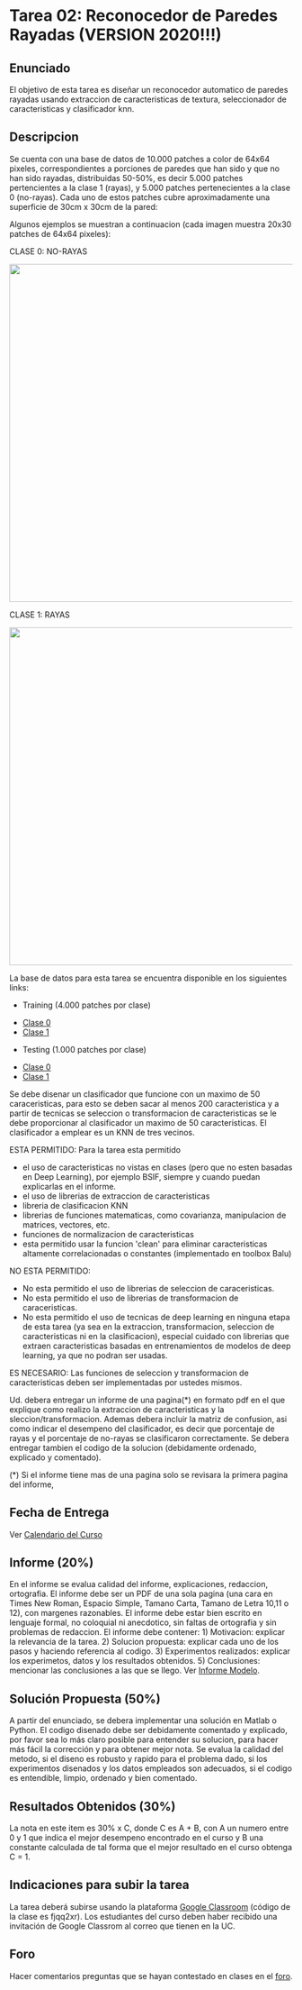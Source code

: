 # Tarea 02: Reconocedor de Paredes Rayadas (VERSION 2020!!!)

## Enunciado
El objetivo de esta tarea es diseñar un reconocedor automatico de paredes rayadas usando extraccion de caracteristicas de textura, seleccionador de caracteristicas y clasificador knn.


## Descripcion
Se cuenta con una base de datos de 10.000 patches a color de 64x64 pixeles, correspondientes a porciones de paredes que han sido y que no han sido rayadas, distribuidas 50-50%, es decir 5.000 patches pertencientes a la clase 1 (rayas), y 5.000 patches pertenecientes a la clase 0 (no-rayas). Cada uno de estos patches cubre aproximadamente una superficie de 30cm x 30cm de la pared:

Algunos ejemplos se muestran a continuacion (cada imagen muestra 20x30 patches de 64x64 pixeles):

CLASE 0: NO-RAYAS

<img src="https://github.com/domingomery/patrones/blob/master/tareas/Tarea_02/patches_0.png" width="600">

CLASE 1: RAYAS

<img src="https://github.com/domingomery/patrones/blob/master/tareas/Tarea_02/patches_1.png" width="600">


La base de datos para esta tarea se encuentra disponible en los siguientes links:

* Training (4.000 patches por clase)
- [Clase 0](https://github.com/domingomery/patrones/tree/master/tareas/Tarea_02/Training_0.zip)
- [Clase 1](https://github.com/domingomery/patrones/tree/master/tareas/Tarea_02/Training_1.zip)

* Testing (1.000 patches por clase)
- [Clase 0](https://github.com/domingomery/patrones/tree/master/tareas/Tarea_02/Testing_0.zip)
- [Clase 1](https://github.com/domingomery/patrones/tree/master/tareas/Tarea_02/Testing_1.zip)

Se debe disenar un clasificador que funcione con un maximo de 50 caraceristicas, para esto se deben sacar al menos 200 caracteristica y a partir de tecnicas se seleccion o transformacion de caracteristicas se le debe proporcionar al clasificador un maximo de 50 caracteristicas. El clasificador a emplear es un KNN de tres vecinos.

ESTA PERMITIDO: Para la tarea esta permitido 
- el uso de caracteristicas no vistas en clases (pero que no esten basadas en Deep Learning), por ejemplo BSIF, siempre y cuando puedan explicarlas en el informe.
- el uso de librerias de extraccion de caracteristicas
- libreria de clasificacion KNN
- librerias de funciones matematicas, como covarianza, manipulacion de matrices, vectores, etc.
- funciones de normalizacion de caracteristicas
- esta permitido usar la funcion 'clean' para eliminar caracteristicas altamente correlacionadas o constantes (implementado en toolbox Balu)

NO ESTA PERMITIDO:
- No esta permitido el uso de librerias de seleccion de caraceristicas.
- No esta permitido el uso de librerias de transformacion de caraceristicas.
- No esta permitido el uso de tecnicas de deep learning en ninguna etapa de esta tarea (ya sea en la extraccion, transformacion, seleccion de caracteristicas ni en la clasificacion), especial cuidado con librerias que extraen caracteristicas basadas en entrenamientos de modelos de deep learning, ya que no podran ser usadas.

ES NECESARIO:
Las funciones de seleccion y transformacion de caracteristicas deben ser implementadas por ustedes mismos. 


Ud. debera entregar un informe de una pagina(*) en formato pdf en el que explique como realizo la extraccion de caracteristicas y la sleccion/transformacion. Ademas debera incluir la matriz de confusion, asi como indicar el desempeno del clasificador, es decir que porcentaje de rayas y el porcentaje de no-rayas se clasificaron correctamente. Se debera entregar tambien el codigo de la solucion (debidamente ordenado, explicado y comentado).

(*) Si el informe tiene mas de una pagina solo se revisara la primera pagina del informe,

## Fecha de Entrega
Ver [Calendario del Curso](https://domingomery.ing.puc.cl/teaching/patrones/)

## Informe (20%)
En el informe se evalua calidad del informe, explicaciones, redaccion, ortografia. El informe debe ser un PDF de una sola pagina (una cara en Times New Roman, Espacio Simple, Tamano Carta, Tamano de Letra 10,11 o 12), con margenes razonables. El informe debe estar bien escrito en lenguaje formal, no coloquial ni anecdotico, sin faltas de ortografia y sin problemas de redaccion. El informe debe contener: 1) Motivacion: explicar la relevancia de la tarea. 2) Solucion propuesta: explicar cada uno de los pasos y haciendo referencia al codigo. 3) Experimentos realizados: explicar los experimetos, datos y los resultados obtenidos. 5) Conclusiones: mencionar las conclusiones a las que se llego. Ver [Informe Modelo](https://github.com/domingomery/patrones/blob/master/tareas/TareaModelo.pdf).

## Solución Propuesta (50%)
A partir del enunciado, se debera implementar una solución en Matlab o Python. El codigo disenado debe ser debidamente comentado y explicado, por favor sea lo más claro posible para entender su solucion, para hacer más fácil la corrección y para obtener mejor nota. Se evalua la calidad del metodo, si el diseno es robusto y rapido para el problema dado, si los experimentos disenados y los datos empleados son adecuados, si el codigo es entendible, limpio, ordenado y bien comentado.

## Resultados Obtenidos (30%)
La nota en este item es 30% x C, donde C es A + B, con A un numero entre 0 y 1 que indica el mejor desempeno encontrado en el curso y B una constante calculada de tal forma que el mejor resultado en el curso obtenga C = 1. 

## Indicaciones para subir la tarea
La tarea deberá subirse usando la plataforma [Google Classroom](https://classroom.google.com/u/0/c/NjI2MjU3NTE1MDVa/a/NjI2Njg3MjE1NzJa/details) (código de la clase es fjqq2xr). Los estudiantes del curso deben haber recibido una invitación de Google Classrom al correo que tienen en la UC.

## Foro
Hacer comentarios preguntas que se hayan contestado en clases en el [foro](https://github.com/domingomery/patrones/issues/14).
